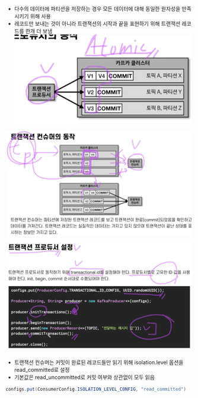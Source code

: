 - 다수의 데이터에 파티션을 저장하는 경우 모든 데이터에 대해 동일한 원자성을 만족시키기 위해 사용
- 레코드만 보내는 것이 아니라 트랜잭션의 시작과 끝을 표현하기 위해 트랜잭션 레코드를 한개 더 보냄
![atomic.png](..%2Fassets%2Fatomic.png)

![transaction-how-to-work.png](..%2Fassets%2Ftransaction-how-to-work.png)

![transaction-produer.png](..%2Fassets%2Ftransaction-produer.png)

- 트랜잭션 컨슈머는 커밋이 완료된 레코드들만 읽기 위해 isolation.level 옵션을 read_committed로 설정
- 기본값은 read_uncommitted로 커밋 여부와 상관없이 모두 읽음
```java
configs.put(ConsumerConfig.ISOLATION_LEVEL_CONFIG, "read_committed")
```

